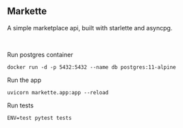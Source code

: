 Markette
---

A simple marketplace api, built with starlette and asyncpg.

<br />

Run postgres container
```
docker run -d -p 5432:5432 --name db postgres:11-alpine
```

Run the app
```
uvicorn markette.app:app --reload
```

Run tests
```
ENV=test pytest tests
```
